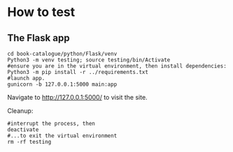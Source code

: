 # How to test

## The Flask app
```
cd book-catalogue/python/Flask/venv
Python3 -m venv testing; source testing/bin/Activate
#ensure you are in the virtual environment, then install dependencies:
Python3 -m pip install -r ../requirements.txt
#launch app.
gunicorn -b 127.0.0.1:5000 main:app
```
Navigate to http://127.0.0.1:5000/ to visit the site. 

Cleanup: 
```
#interrupt the process, then
deactivate
#...to exit the virtual environment
rm -rf testing
```
